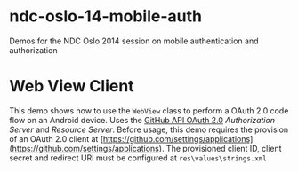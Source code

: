 # ndc-oslo-14-mobile-auth #

Demos for the NDC Oslo 2014 session on mobile authentication and authorization

# Web View Client #

This demo shows how to use the `WebView` class to perform a OAuth 2.0 code flow on an Android device.
Uses the [GitHub API OAuth 2.0](https://developer.github.com/v3/oauth/) _Authorization Server_ and _Resource Server_. 
Before usage, this demo requires the provision of an OAuth 2.0 client at [https://github.com/settings/applications](https://github.com/settings/applications).
The provisioned client ID, client secret and redirect URI must be configured at `res\values\strings.xml`

# 